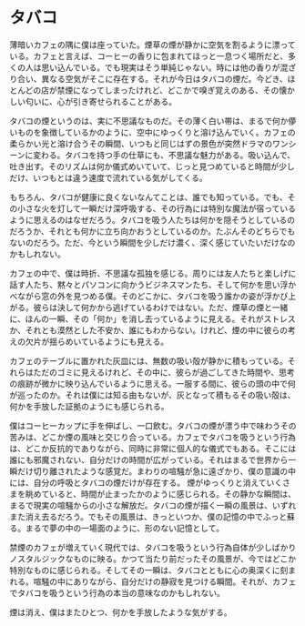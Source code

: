 # タバコ

薄暗いカフェの隅に僕は座っていた。煙草の煙が静かに空気を割るように漂っている。カフェと言えば、コーヒーの香りに包まれてほっと一息つく場所だと、多くの人は思い込んでいる。でも現実はそう単純じゃない。時には他の香りが混ざり合い、異なる空気がそこに存在する。それが今日はタバコの煙だ。今どき、ほとんどの店が禁煙になってしまったけれど、どこかで嗅ぎ覚えのある、その懐かしい匂いに、心が引き寄せられることがある。

タバコの煙というのは、実に不思議なものだ。その薄く白い帯は、まるで何か儚いものを象徴しているかのように、空中にゆっくりと溶け込んでいく。カフェの柔らかい光と溶け合うその瞬間、いつもと同じはずの景色が突然ドラマのワンシーンに変わる。タバコを持つ手の仕草にも、不思議な魅力がある。吸い込んで、吐き出す。そのリズムは何か儀式めいていて、じっと見つめていると時間が少しだけ、いつもとは違う速度で流れている気がしてくる。

もちろん、タバコが健康に良くないなんてことは、誰でも知っている。でも、その小さな火を灯して一瞬だけ深呼吸する、その行為には特別な魔法が宿っているように思えるのはなぜだろう。タバコを吸う人たちは何かを隠そうとしているのだろうか、それとも何かに立ち向かおうとしているのか。たぶんそのどちらでもないのだろう。ただ、今という瞬間を少しだけ濃く、深く感じていたいだけなのかもしれない。

カフェの中で、僕は時折、不思議な孤独を感じる。周りには友人たちと楽しげに話す人たち、黙々とパソコンに向かうビジネスマンたち、そして何かを思い浮かべながら窓の外を見つめる僕。そのどこかに、タバコを吸う誰かの姿が浮かび上がる。彼らは決して何かから逃げているわけではない。ただ、煙草の煙と一緒に、ほんの一瞬、その「何か」を消し去っているように見える。それがストレスか、それとも漠然とした不安か、誰にもわからない。けれど、煙の中に彼らの考えの欠片が揺らめいているようにも見える。

カフェのテーブルに置かれた灰皿には、無数の吸い殻が静かに積もっている。それらはただのゴミに見えるけれど、その中に、彼らが過ごしてきた時間や、思考の痕跡が微かに映り込んでいるように思える。一服する間に、彼らの頭の中で何が巡ったのか。それは僕には知る由もないが、灰となって積もるその吸い殻は、何かを手放した証拠のようにも感じられる。

僕はコーヒーカップに手を伸ばし、一口飲む。タバコの煙が漂う中で味わうその苦みは、どこか煙の風味と交じり合っている。カフェでタバコを吸うという行為は、どこか反抗的でありながら、同時に非常に個人的な儀式でもある。そこには誰にも邪魔されない、自分だけの時間が広がっている。それはまるで世界から一瞬だけ切り離されたような感覚だ。まわりの喧騒が急に遠ざかり、僕の意識の中には、自分の呼吸とタバコの煙だけが存在する。
煙がゆっくりと消えていくさまを眺めていると、時間が止まったかのように感じられる。その静かな瞬間は、まるで現実の喧騒からの小さな解放だ。タバコの煙が描く一瞬の風景は、いずれまた消え去るだろう。でもその風景は、きっといつか、僕の記憶の中でふっと蘇る。まるで夢の中の一場面のように、形のない記憶として。

禁煙のカフェが増えていく現代では、タバコを吸うという行為自体が少しばかりノスタルジックなものに映る。かつて当たり前だったその風景が、今ではどこか特別なものに感じられる。そしてその一瞬は、タバコとともに心の奥深くに刻まれる。喧騒の中にありながら、自分だけの静寂を見つける瞬間。それが、カフェでタバコを吸うという行為の本当の意味なのかもしれない。

煙は消え、僕はまたひとつ、何かを手放したような気がする。